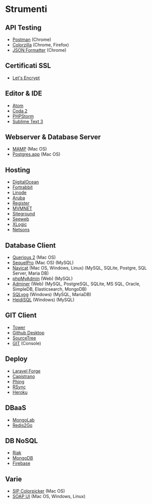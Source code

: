 # Strumenti

## API Testing

* [Postman](https://www.getpostman.com/) (Chrome)
* [Colorzilla](http://www.colorzilla.com/) (Chrome, Firefox)
* [JSON Formatter](https://chrome.google.com/webstore/detail/json-formatter/bcjindcccaagfpapjjmafapmmgkkhgoa) (Chrome)


## Certificati SSL
* [Let's Encrypt](https://letsencrypt.org/)

## Editor & IDE

* [Atom](https://atom.io/)
* [Coda 2](https://panic.com/coda/)
* [PHPStorm](https://www.jetbrains.com/phpstorm/)
* [Sublime Text 3](http://www.sublimetext.com/3)

## Webserver & Database Server
* [MAMP](https://www.mamp.info/en/) (Mac OS)
* [Postgres.app](http://postgresapp.com/) (Mac OS)

## Hosting
* [DigitalOcean](https://www.digitalocean.com/)
* [Fortrabbit](http://www.fortrabbit.com/)
* [Linode](https://www.linode.com/)
* [Aruba](https://www.aruba.it/)
* [Register](http://www.register.it/)
* [MVMNET](https://www.mvmnet.com/)
* [Siteground](https://www.siteground.com/)
* [Seeweb](https://www.seeweb.it/)
* [XLogic](http://xlogic.org/)
* [Netsons](https://www.netsons.com/)

## Database Client
* [Querious 2](http://www.araelium.com/querious/) (Mac OS)
* [SequelPro](http://www.sequelpro.com/) (Mac OS) (MySQL)
* [Navicat](http://www.navicat.com/) (Mac OS, Windows, Linux) (MySQL, SQLite, Postgre, SQL Server, Maria DB)
* [phpMyAdmin](https://www.phpmyadmin.net/) (Web) (MySQL)
* [Adminer](https://www.adminer.org/) (Web) (MySQL, PostgreSQL, SQLite, MS SQL, Oracle, SimpleDB, Elasticsearch, MongoDB)
* [SQLyog](https://www.webyog.com/product/sqlyog) (Windows) (MySQL, MariaDB)
* [HeidiSQL](http://www.heidisql.com/) (Windows) (MySQL)


## GIT Client
* [Tower](http://www.git-tower.com/)
* [Github Desktop](https://desktop.github.com/)
* [SourceTree](https://www.sourcetreeapp.com/)
* [GIT](https://git-scm.com/downloads) (Console)

## Deploy
* [Laravel Forge](https://forge.laravel.com)
* [Capistrano](http://capistranorb.com/)
* [Phing](https://www.phing.info/)
* [RSync](https://rsync.samba.org/)
* [Heroku](https://www.heroku.com/)

## DBaaS
* [MongoLab](https://mongolab.com/)
* [Redis2Go](http://redistogo.com/)

## DB NoSQL
* [Riak](http://basho.com/products/)
* [MongoDB](https://www.mongodb.org/)
* [Firebase](https://www.firebase.com/)

## Varie
* [SIP Colorpicker](https://itunes.apple.com/it/app/sip/id507257563?mt=12) (Mac OS)
* [SOAP UI](http://www.soapui.org/) (Mac OS, Windows, Linux)

